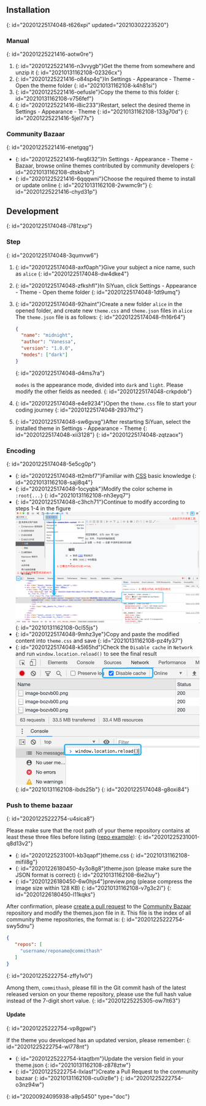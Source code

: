 ## Installation
{: id="20201225174048-t626xpi" updated="20210302223520"}

### Manual
{: id="20201225221416-aotw0re"}

1. {: id="20201225221416-n3vvygb"}Get the theme from somewhere and unzip it
   {: id="20210131162108-02326cx"}
2. {: id="20201225221416-o84sp4q"}In Settings - Appearance - Theme - Open the theme folder
   {: id="20210131162108-k4h81si"}
3. {: id="20201225221416-oefusle"}Copy the theme to this folder
   {: id="20210131162108-v756fef"}
4. {: id="20201225221416-i8ic233"}Restart, select the desired theme in Settings - Appearance - Theme
   {: id="20210131162108-133g70d"}
{: id="20201225221416-5jel77s"}

### Community Bazaar
{: id="20201225221416-enetgqg"}

* {: id="20201225221416-fwq6l32"}In Settings - Appearance - Theme - Bazaar, browse online themes contributed by community developers
  {: id="20210131162108-dtskbvb"}
* {: id="20201225221416-6qqqwni"}Choose the required theme to install or update online
  {: id="20210131162108-2wwmc9r"}
{: id="20201225221416-chyd31p"}

## Development
{: id="20201225174048-i781zxp"}

### Step
{: id="20201225174048-3qumvw6"}

1. {: id="20201225174048-axf0aph"}Give your subject a nice name, such as `alice`
   {: id="20201225174048-dw4dke4"}
2. {: id="20201225174048-zfkshfl"}In SiYuan, click Settings - Appearance - Theme - Open theme folder
   {: id="20201225174048-1dt9umq"}
3. {: id="20201225174048-92haint"}Create a new folder `alice` in the opened folder, and create new `theme.css` and `theme.json` files in `alice`
   The `theme.json` file is as follows:
   {: id="20201225174048-fh16r64"}

   ```json
   {
     "name": "midnight",
     "author": "Vanessa",
     "version": "1.0.0",
     "modes": ["dark"]
   }
   ```
   {: id="20201225174048-d4ms7ra"}

   `modes` is the appearance mode, divided into `dark` and `light`. Please modify the other fields as needed.
   {: id="20201225174048-crkpdob"}
4. {: id="20201225174048-e4e9234"}Open the `theme.css` file to start your coding journey
   {: id="20201225174048-2937fh2"}
5. {: id="20201225174048-sw6gvxg"}After restarting SiYuan, select the installed theme in Settings - Appearance - Theme
   {: id="20201225174048-xii3128"}
{: id="20201225174048-zqtzaox"}

### Encoding
{: id="20201225174048-5e5cg0p"}

* {: id="20201225174048-tt2mbf7"}Familiar with [CSS](https://developer.mozilla.org/en-US/docs/Web/CSS) basic knowledge
  {: id="20210131162108-saji8q4"}
* {: id="20201225174048-1ocyqbk"}Modify the color scheme in `:root{...}`
  {: id="20210131162108-nh3eyq7"}
* {: id="20201225174048-c3hch71"}Continue to modify according to steps 1-4 in the figure
  ![image.png](assets/image-bozvb00.png)
  {: id="20210131162108-0cl55js"}
* {: id="20201225174048-9mhz3ye"}Copy and paste the modified content into `theme.css` and save
  {: id="20210131162108-pz4fy37"}
* {: id="20201225174048-k5l65hd"}Check the `Disable cache` in `Network` and run `window.location.reload()` to see the final result
  ![image.png](assets/image-9b9y2ky.png)
  {: id="20210131162108-ibds25b"}
{: id="20201225174048-g8oxi84"}

### Push to theme bazaar
{: id="20201225222754-u4sica8"}

Please make sure that the root path of your theme repository contains at least these three files before listing ([repo example](https://github.com/88250/Comfortably-Numb)):
{: id="20201225231001-q8d13v2"}

* {: id="20201225231001-kb3qapf"}theme.css
  {: id="20210131162108-mifil8g"}
* {: id="20201226180450-4y3o8g8"}theme.json (please make sure the JSON format is correct)
  {: id="20210131162108-6ie2luy"}
* {: id="20201226180450-6w0hjs4"}preview.png (please compress the image size within 128 KB)
  {: id="20210131162108-v7g3c2i"}
{: id="20201226180450-l11kqks"}

After confirmation, please [create a pull request](https://docs.github.com/en/free-pro-team@latest/github/collaborating-with-issues-and-pull-requests/creating-a-pull-request) to the [Community Bazaar](https://github.com/siyuan-note/bazaar) repository and modify the themes.json file in it. This file is the index of all community theme repositories, the format is:
{: id="20201225222754-swy5dnu"}

```json
{
   "repos": [
     "username/reponame@commithash"
   ]
}
```
{: id="20201225222754-zffy1v0"}

Among them, `commithash`, please fill in the Git commit hash of the latest released version on your theme repository, please use the full hash value instead of the 7-digit short value.
{: id="20201225225305-ow7lt63"}

#### Update
{: id="20201225222754-vp8gpwl"}

If the theme you developed has an updated version, please remember:
{: id="20201225222754-wl778nt"}

* {: id="20201225222754-ktaqtbm"}Update the version field in your theme.json
  {: id="20210131162108-z878ztw"}
* {: id="20201225222754-llxlasf"}Create a Pull Request to the community bazaar
  {: id="20210131162108-cu0iz8e"}
{: id="20201225222754-o3nz94w"}


{: id="20200924095938-a9p5450" type="doc"}
